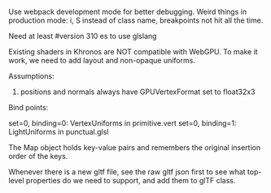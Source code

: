 Use webpack development mode for better debugging. Weird things in production mode: i, S instead of class name, breakpoints not hit all the time.

Need at least #version 310 es to use glslang

Existing shaders in Khronos are NOT compatible with WebGPU. To make it work, we need to add layout and non-opaque uniforms.

Assumptions:

1. positions and normals always have GPUVertexFormat set to float32x3

Bind points:

set=0, binding=0: VertexUniforms in primitive.vert
set=0, binding=1: LightUniforms in punctual.glsl

The Map object holds key-value pairs and remembers the original insertion order of the keys.

Whenever there is a new gltf file, see the raw gltf json first to see what top-level properties do we need to support, and add them to glTF class.
